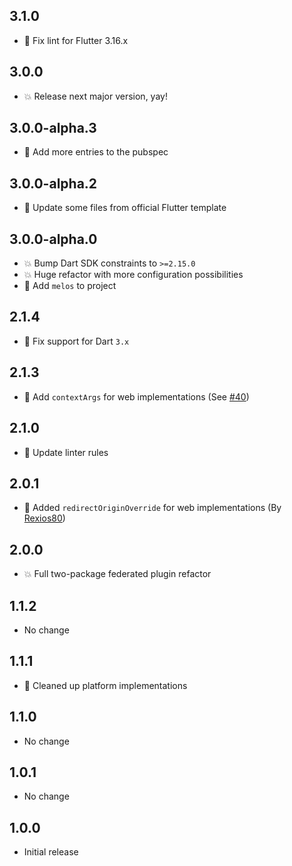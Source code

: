 ## 3.1.0

- 🌹 Fix lint for Flutter 3.16.x

## 3.0.0

- 💥 Release next major version, yay!

## 3.0.0-alpha.3

- 🌹 Add more entries to the pubspec

## 3.0.0-alpha.2

- 🌹 Update some files from official Flutter template

## 3.0.0-alpha.0

- 💥 Bump Dart SDK constraints to `>=2.15.0`
- 💥 Huge refactor with more configuration possibilities
- 🎉 Add `melos` to project

## 2.1.4

- 🌹 Fix support for Dart `3.x`

## 2.1.3

- 🌹 Add `contextArgs` for web implementations (See [#40](https://github.com/ThexXTURBOXx/flutter_web_auth_2/issues/40))

## 2.1.0

- 🌹 Update linter rules

## 2.0.1

- 🌹 Added `redirectOriginOverride` for web implementations (By [Rexios80](https://github.com/Rexios80))

## 2.0.0

- 💥 Full two-package federated plugin refactor

## 1.1.2

- No change

## 1.1.1

- 🌹 Cleaned up platform implementations

## 1.1.0

- No change

## 1.0.1

- No change

## 1.0.0

- Initial release
